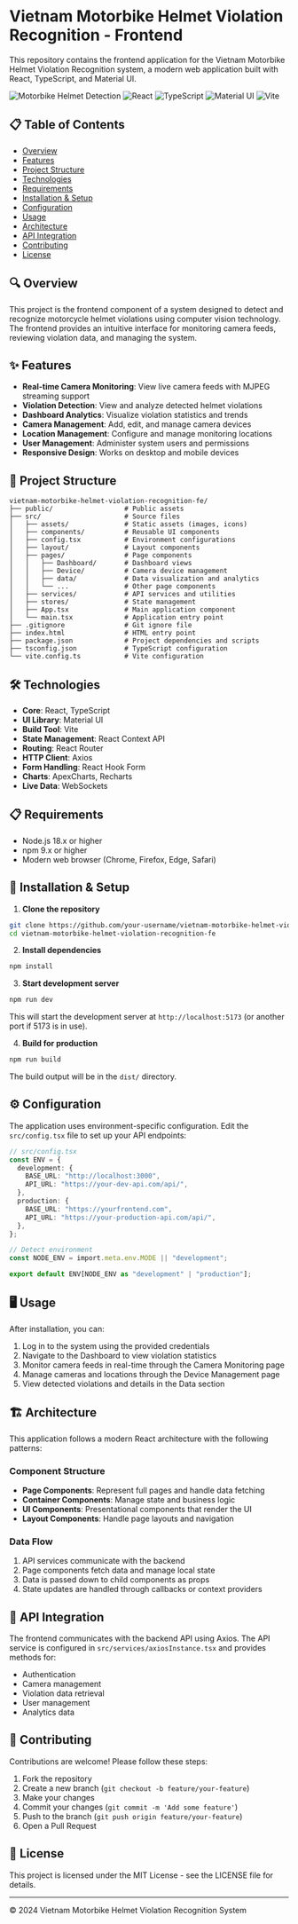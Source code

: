 # Vietnam Motorbike Helmet Violation Recognition - Frontend

This repository contains the frontend application for the Vietnam Motorbike Helmet Violation Recognition system, a modern web application built with React, TypeScript, and Material UI.

![Motorbike Helmet Detection](https://img.shields.io/badge/Motorbike-Helmet_Detection-blue)
![React](https://img.shields.io/badge/React-18.3.1-61DAFB?logo=react)
![TypeScript](https://img.shields.io/badge/TypeScript-5.6.2-3178C6?logo=typescript)
![Material UI](https://img.shields.io/badge/Material_UI-6.3.0-0081CB?logo=material-ui)
![Vite](https://img.shields.io/badge/Vite-6.0.5-646CFF?logo=vite)

## 📋 Table of Contents

- [Overview](#overview)
- [Features](#features)
- [Project Structure](#project-structure)
- [Technologies](#technologies)
- [Requirements](#requirements)
- [Installation & Setup](#installation--setup)
- [Configuration](#configuration)
- [Usage](#usage)
- [Architecture](#architecture)
- [API Integration](#api-integration)
- [Contributing](#contributing)
- [License](#license)

## 🔍 Overview

This project is the frontend component of a system designed to detect and recognize motorcycle helmet violations using computer vision technology. The frontend provides an intuitive interface for monitoring camera feeds, reviewing violation data, and managing the system.

## ✨ Features

- **Real-time Camera Monitoring**: View live camera feeds with MJPEG streaming support
- **Violation Detection**: View and analyze detected helmet violations
- **Dashboard Analytics**: Visualize violation statistics and trends
- **Camera Management**: Add, edit, and manage camera devices
- **Location Management**: Configure and manage monitoring locations
- **User Management**: Administer system users and permissions
- **Responsive Design**: Works on desktop and mobile devices

## 📂 Project Structure

```
vietnam-motorbike-helmet-violation-recognition-fe/
├── public/                  # Public assets
├── src/                     # Source files
│   ├── assets/              # Static assets (images, icons)
│   ├── components/          # Reusable UI components
│   ├── config.tsx           # Environment configurations
│   ├── layout/              # Layout components
│   ├── pages/               # Page components
│   │   ├── Dashboard/       # Dashboard views
│   │   ├── Device/          # Camera device management
│   │   ├── data/            # Data visualization and analytics
│   │   └── ...              # Other page components
│   ├── services/            # API services and utilities
│   ├── stores/              # State management
│   ├── App.tsx              # Main application component
│   └── main.tsx             # Application entry point
├── .gitignore               # Git ignore file
├── index.html               # HTML entry point
├── package.json             # Project dependencies and scripts
├── tsconfig.json            # TypeScript configuration
└── vite.config.ts           # Vite configuration
```

## 🛠️ Technologies

- **Core**: React, TypeScript
- **UI Library**: Material UI
- **Build Tool**: Vite
- **State Management**: React Context API
- **Routing**: React Router
- **HTTP Client**: Axios
- **Form Handling**: React Hook Form
- **Charts**: ApexCharts, Recharts
- **Live Data**: WebSockets

## 📋 Requirements

- Node.js 18.x or higher
- npm 9.x or higher
- Modern web browser (Chrome, Firefox, Edge, Safari)

## 🚀 Installation & Setup

1. **Clone the repository**

```bash
git clone https://github.com/your-username/vietnam-motorbike-helmet-violation-recognition-fe.git
cd vietnam-motorbike-helmet-violation-recognition-fe
```

2. **Install dependencies**

```bash
npm install
```

3. **Start development server**

```bash
npm run dev
```

This will start the development server at `http://localhost:5173` (or another port if 5173 is in use).

4. **Build for production**

```bash
npm run build
```

The build output will be in the `dist/` directory.

## ⚙️ Configuration

The application uses environment-specific configuration. Edit the `src/config.tsx` file to set up your API endpoints:

```typescript
// src/config.tsx
const ENV = {
  development: {
    BASE_URL: "http://localhost:3000",
    API_URL: "https://your-dev-api.com/api/",
  },
  production: {
    BASE_URL: "https://yourfrontend.com",
    API_URL: "https://your-production-api.com/api/",
  },
};

// Detect environment
const NODE_ENV = import.meta.env.MODE || "development";

export default ENV[NODE_ENV as "development" | "production"];
```

## 🖥️ Usage

After installation, you can:

1. Log in to the system using the provided credentials
2. Navigate to the Dashboard to view violation statistics
3. Monitor camera feeds in real-time through the Camera Monitoring page
4. Manage cameras and locations through the Device Management page
5. View detected violations and details in the Data section

## 🏗️ Architecture

This application follows a modern React architecture with the following patterns:

### Component Structure

- **Page Components**: Represent full pages and handle data fetching
- **Container Components**: Manage state and business logic
- **UI Components**: Presentational components that render the UI
- **Layout Components**: Handle page layouts and navigation

### Data Flow

1. API services communicate with the backend
2. Page components fetch data and manage local state
3. Data is passed down to child components as props
4. State updates are handled through callbacks or context providers

## 🔌 API Integration

The frontend communicates with the backend API using Axios. The API service is configured in `src/services/axiosInstance.tsx` and provides methods for:

- Authentication
- Camera management
- Violation data retrieval
- User management
- Analytics data

## 👥 Contributing

Contributions are welcome! Please follow these steps:

1. Fork the repository
2. Create a new branch (`git checkout -b feature/your-feature`)
3. Make your changes
4. Commit your changes (`git commit -m 'Add some feature'`)
5. Push to the branch (`git push origin feature/your-feature`)
6. Open a Pull Request

## 📄 License

This project is licensed under the MIT License - see the LICENSE file for details.

---

© 2024 Vietnam Motorbike Helmet Violation Recognition System
